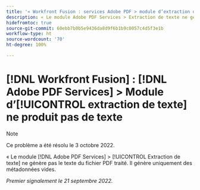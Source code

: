 ```yaml
---
title: '« Workfront Fusion : services Adobe PDF > module d’extraction de texte ne produit pas de texte »'
description: « Le module Adobe PDF Services > Extraction de texte ne génère pas le texte du fichier PDF traité. Il génère uniquement des métadonnées vides.  »
hidefromtoc: true
source-git-commit: 60ebb7b0b5e9436da8d9f6b1b9c0057c4d5f3e1b
workflow-type: ht
source-wordcount: '70'
ht-degree: 100%

---
```



# [!DNL Workfront Fusion] : [!DNL Adobe PDF Services] > Module d’[!UICONTROL extraction de texte] ne produit pas de texte

>[!NOTE]
>
>Ce problème a été résolu le 3 octobre 2022.

« Le module [!DNL Adobe PDF Services] > [!UICONTROL Extraction de texte] ne génère pas le texte du fichier PDF traité. Il génère uniquement des métadonnées vides.

_Premier signalement le 21 septembre 2022._

